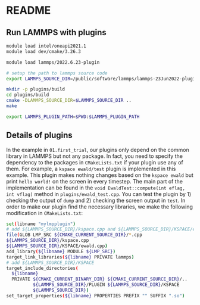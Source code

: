 # README

## Run LAMMPS with plugins

```bash
module load intel/oneapi2021.1
module load dev/cmake/3.26.3 

module load lammps/2022.6.23-plugin

# setup the path to lammps source code
export LAMMPS_SOURCE_DIR=/public/software/lammps/lammps-23Jun2022-plugin/src

mkdir -p plugins/build
cd plugins/build
cmake -DLAMMPS_SOURCE_DIR=$LAMMPS_SOURCE_DIR ..
make

export LAMMPS_PLUGIN_PATH=$PWD:$LAMMPS_PLUGIN_PATH
```

## Details of plugins

In the example in `01.first_trial`, our plugins only depend on the common library in LAMMPS but not any package. In fact, you need to specify the dependency to the packages in `CMakeLists.txt` if your plugin use any of them. For example, a `kspace ewald/test` plugin is implemented in this example. This plugin makes nothing changes based on the `kspace ewald` but print `hello world!` on the screen in every timestep. The main part of the implementation can be found in the `void EwaldTest::compute(int eflag, int vflag)` method in `plugins/ewald_test.cpp`. You can test the plugin by 1) checking the output of `dump` and 2) checking the screen output in `test`. In order to make our plugin find the necessary libraries, we make the following modification in `CMakeLists.txt`:

```bash
set(libname "mylmpplugin")
# add ${LAMMPS_SOURCE_DIR}/kspace.cpp and ${LAMMPS_SOURCE_DIR}/KSPACE/ewald.cpp
file(GLOB LMP_SRC ${CMAKE_CURRENT_SOURCE_DIR}/*.cpp
${LAMMPS_SOURCE_DIR}/kspace.cpp
${LAMMPS_SOURCE_DIR}/KSPACE/ewald.cpp)
add_library(${libname} MODULE ${LMP_SRC})
target_link_libraries(${libname} PRIVATE lammps)
# add ${LAMMPS_SOURCE_DIR}/KSPACE
target_include_directories(
  ${libname}
  PRIVATE ${CMAKE_CURRENT_BINARY_DIR} ${CMAKE_CURRENT_SOURCE_DIR}/..
          ${LAMMPS_SOURCE_DIR}/PLUGIN ${LAMMPS_SOURCE_DIR}/KSPACE
          ${LAMMPS_SOURCE_DIR})
set_target_properties(${libname} PROPERTIES PREFIX "" SUFFIX ".so")
```


